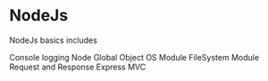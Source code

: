 # NodeJs

NodeJs basics includes

Console logging
Node Global Object
OS Module
FileSystem Module
Request and Response
Express
MVC
